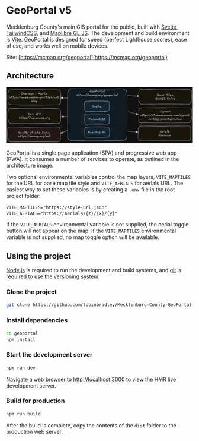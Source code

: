 # GeoPortal v5

Mecklenburg County's main GIS portal for the public, built with [Svelte](https://svelte.dev/), [TailwindCSS](https://tailwindcss.com/), and [Maplibre GL JS](https://maplibre.org/maplibre-gl-js/docs/). The development and build environment is [Vite](https://vitejs.dev/). GeoPortal is designed for speed (perfect Lighthouse scores), ease of use, and works well on mobile devices.

Site: [https://mcmap.org/geoportal](https://mcmap.org/geoportal)

## Architecture

![Architecture](./Architecture.png)

GeoPortal is a single page application (SPA) and progressive web app (PWA). It consumes a number of services to operate, as outlined in the architecture image.

Two optional environmental variables control the map layers, `VITE_MAPTILES` for the URL for base map tile style and `VITE_AERIALS` for aerials URL. The easiest way to set these variables is by creating a `.env` file in the root project folder:

```env
VITE_MAPTILES="https://style-url.json"
VITE_AERIALS="https://aerials/{z}/{x}/{y}"
```

If the `VITE_AERIALS` environmental variable is not supplied, the aerial toggle button will not appear on the map. If the `VITE_MAPTILES` environmental variable is not supplied, no map toggle option will be available.


## Using the project

[Node.js](https://nodejs.org/en) is required to run the development and build systems, and [git](https://git-scm.com/) is required to use the versioning system.

### Clone the project
```bash
git clone https://github.com/tobinbradley/Mecklenburg-County-GeoPortal.git geoportal
```

### Install dependencies
```bash
cd geoportal
npm install
```

### Start the development server
```bash
npm run dev
```

Navigate a web browser to [http://localhost:3000](http://localhost:3000) to view the HMR live development server.

### Build for production
```bash
npm run build
```

After the build is complete, copy the contents of the `dist` folder to the production web server.
